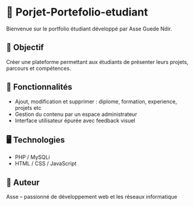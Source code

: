 # 📁 Porjet-Portefolio-etudiant

Bienvenue sur le portfolio étudiant développé par Asse Guede Ndir.

## 🚀 Objectif
Créer une plateforme permettant aux étudiants de présenter leurs projets, parcours et compétences.

## 🔧 Fonctionnalités
- Ajout, modification et supprimer : diplome, formation, experience, projets etc 
- Gestion du contenu par un espace administrateur
- Interface utilisateur épurée avec feedback visuel

## 🖥️ Technologies
- PHP / MySQLi
- HTML / CSS / JavaScript

## 👤 Auteur
Asse – passionné de développement web et les réseaux informatique
